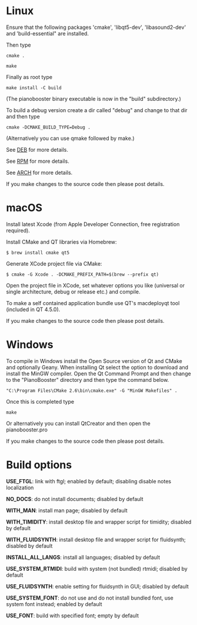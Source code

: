 # Linux

   Ensure that the following packages 'cmake', 'libqt5-dev', 'libasound2-dev' and
   'build-essential" are installed.

   Then type

   ```cmake .```

   ```make```

   Finally as root type

   ```make install -C build```

   (The pianobooster binary executable is now in the "build" subdirectory.)

   To build a debug version create a dir called "debug" and change to that dir and then type

   ```cmake -DCMAKE_BUILD_TYPE=Debug .```

   (Alternatively you can use qmake followed by make.)

   See [DEB](pkgs/deb) for more details.

   See [RPM](pkgs/rpm/pianobooster.spec) for more details.

   See [ARCH](pkgs/arch/PKGBUILD) for more details.

   If you make changes to the source code then please post details.

# macOS

   Install latest Xcode (from Apple Developer Connection, free registration required).

   Install CMake and QT libraries via Homebrew:

   ```$ brew install cmake qt5```

   Generate XCode project file via CMake:

   ```$ cmake -G Xcode . -DCMAKE_PREFIX_PATH=$(brew --prefix qt)```

   Open the project file in XCode, set whatever options you like (universal or single architecture,
   debug or release etc.) and compile.

   To make a self contained application bundle use QT's macdeployqt tool (included in QT 4.5.0).

   If you make changes to the source code then please post details.

# Windows

   To compile in Windows install the Open Source version of Qt and CMake and optionally Geany.
   When installing Qt select the option to download and install the MinGW compiler. Open the
   Qt Command Prompt and then change to the "PianoBooster" directory and then type the
   command below.

   ```"C:\Program Files\CMake 2.6\bin\cmake.exe" -G "MinGW Makefiles" .```

   Once this is completed type

   ```make```

   Or alternatively you can install QtCreator and then open the pianobooster.pro

   If you make changes to the source code then please post details.

# Build options

**USE_FTGL**: link with ftgl; enabled by default; disabling disable notes localization

**NO_DOCS**: do not install documents; disabled by default

**WITH_MAN**: install man page; disabled by default

**WITH_TIMIDITY**: install desktop file and wrapper script for timidity; disabled by default

**WITH_FLUIDSYNTH**: install desktop file and wrapper script for fluidsynth; disabled by default

**INSTALL_ALL_LANGS**: install all languages; disabled by default

**USE_SYSTEM_RTMIDI**: build with system (not bundled) rtmidi; disabled by default

**USE_FLUIDSYNTH**: enable setting for fluidsynth in GUI; disabled by default

**USE_SYSTEM_FONT**: do not use and do not install bundled font, use system font instead; enabled by default

**USE_FONT**: build with specified font; empty by default
